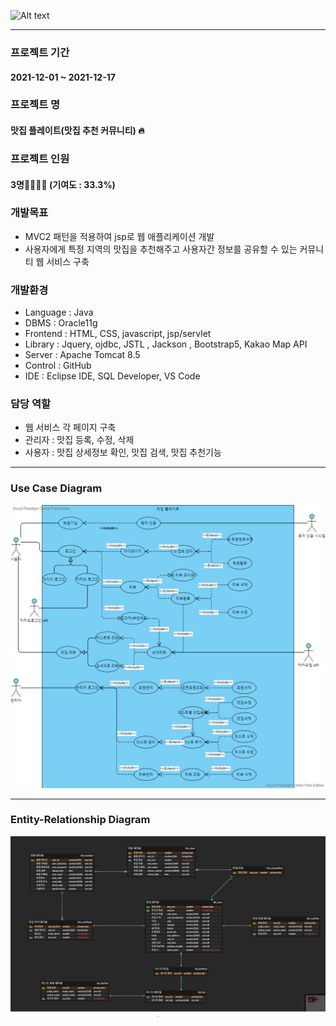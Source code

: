 ![Alt text](/src/main/webapp/img/plateLogo.png)

- - -

### 프로젝트 기간
#### 2021-12-01 ~ 2021-12-17


### 프로젝트 명
#### 맛집 플레이트(맛집 추천 커뮤니티) 🔥


### 프로젝트 인원
#### 3명👨‍👨‍👧‍👧 (기여도 : 33.3%)


### 개발목표
+ MVC2 패턴을 적용하여 jsp로 웹 애플리케이션 개발
+ 사용자에게 특정 지역의 맛집을 추천해주고 사용자간 정보를 공유할 수 있는 커뮤니티 웹 서비스 구축 


### 개발환경
+ Language : Java
+ DBMS : Oracle11g
+ Frontend : HTML, CSS, javascript, jsp/servlet
+ Library : Jquery, ojdbc, JSTL , Jackson , Bootstrap5, Kakao Map API
+ Server : Apache Tomcat 8.5
+ Control : GitHub
+ IDE : Eclipse IDE, SQL Developer, VS Code


### 담당 역할
+ 웹 서비스 각 페이지 구축
+ 관리자 : 맛집 등록, 수정, 삭제
+ 사용자 : 맛집 상세정보 확인, 맛집 검색, 맛집 추천기능

- - -
### Use Case Diagram
![Alt text](/USECASE.png)
- - -
### Entity-Relationship Diagram
![Alt text](ERD.png)
